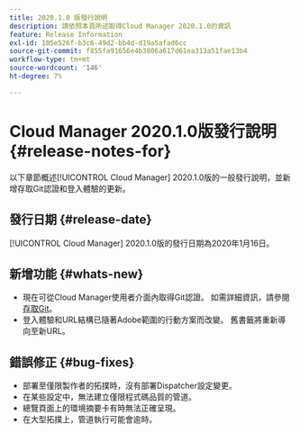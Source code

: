 ```yaml
---
title: 2020.1.0 版發行說明
description: 請依照本頁所述取得Cloud Manager 2020.1.0的資訊
feature: Release Information
exl-id: 105e526f-b3c6-49d2-bb4d-d19a5afad6cc
source-git-commit: f855fa91656e4b3806a617d61ea313a51fae13b4
workflow-type: tm+mt
source-wordcount: '146'
ht-degree: 7%

---
```


# Cloud Manager 2020.1.0版發行說明 {#release-notes-for}

以下章節概述[!UICONTROL Cloud Manager] 2020.1.0版的一般發行說明，並新增存取Git認證和登入體驗的更新。

## 發行日期 {#release-date}

[!UICONTROL Cloud Manager] 2020.1.0版的發行日期為2020年1月16日。

## 新增功能 {#whats-new}

* 現在可從Cloud Manager使用者介面內取得Git認證。 如需詳細資訊，請參閱[存取Git](/help/managing-code/managing-repositories.md)。
* 登入體驗和URL結構已隨著Adobe範圍的行動方案而改變。 舊書籤將重新導向至新URL。


## 錯誤修正 {#bug-fixes}

* 部署至僅限製作者的拓撲時，沒有部署Dispatcher設定變更。
* 在某些設定中，無法建立僅限程式碼品質的管道。
* 總覽頁面上的環境摘要卡有時無法正確呈現。
* 在大型拓撲上，管道執行可能會逾時。

